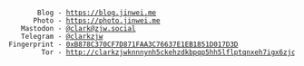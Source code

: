 <pre style='font-size: 9pt'>
       Blog - <a href="https://blog.jinwei.me" target="_blank">https://blog.jinwei.me</a>
      Photo - <a href="https://photo.jinwei.me" target="_blank">https://photo.jinwei.me</a>
   Mastodon - <a href="https://zjw.social/@clark" target="_blank">@clark@zjw.social</a>
   Telegram - <a href="https://t.me/clarkzjw" target="_blank">@clarkzjw</a>
Fingerprint - <a href="https://keys.openpgp.org/vks/v1/by-fingerprint/B878C370CF7D871FAA3C76637E1EB1851D017D3D" target="_blank">0xB878C370CF7D871FAA3C76637E1EB1851D017D3D</a>
        Tor - <a href="http://clarkzjwknnnynh5ckehzdkbpqp5hh5lflptqnxeh7igx6zjcmvpscqd.onion/" target="_blank">http://clarkzjwknnnynh5ckehzdkbpqp5hh5lflptqnxeh7igx6zjcmvpscqd.onion</a>
</pre>
